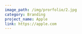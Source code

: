 ```yaml
---
image_path: /img/prorfolio/2.jpg
category: Branding
project_name: Apple
link: https://apple.com
---
```

